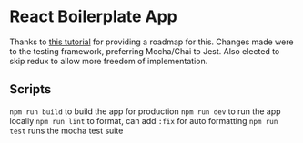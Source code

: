 # React Boilerplate App

Thanks to [this tutorial](https://dev.to/leonardomso/a-complete-react-boilerplate-tutorialfrom-zero-to-hero-jig) for providing a roadmap for this. Changes made were to the testing framework, preferring Mocha/Chai to Jest. Also elected to skip redux to allow more freedom of implementation.

## Scripts

`npm run build` to build the app for production
`npm run dev` to run the app locally
`npm run lint` to format, can add `:fix` for auto formatting
`npm run test` runs the mocha test suite
